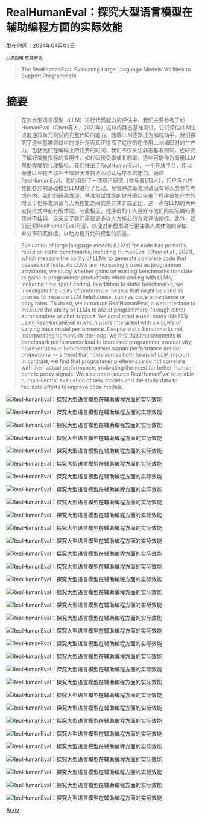 # RealHumanEval：探究大型语言模型在辅助编程方面的实际效能

发布时间：2024年04月03日

`LLM应用` `软件开发`

> The RealHumanEval: Evaluating Large Language Models' Abilities to Support Programmers

# 摘要

> 在对大型语言模型（LLM）进行代码能力的评估中，我们主要参考了如HumanEval（Chen等人，2021年）这样的静态基准测试，它们评估LLM生成能通过单元测试的完整代码的能力。随着LLM逐渐成为编程助手，我们探究了这些基准测试中的提升是否真正提高了程序员在使用LLM编码时的生产力，包括他们在编码上所花费的时间。我们不仅关注静态基准测试，还研究了偏好度量指标的实用性，如代码接受率或复制率，这些可能作为衡量LLM帮助程度的代理指标。我们推出了RealHumanEval，一个在线平台，用以衡量LLM在自动补全或聊天支持方面协助程序员的能力。通过RealHumanEval，我们组织了一项用户研究（参与者213人），用户与六种性能各异的基础模型LLM进行了互动。尽管静态基准测试没有将人类参与考虑在内，我们的研究发现，基准测试性能的提升确实带来了程序员生产力的增长；但基准测试与人为性能之间的差异并非成正比，这一点在LLM的两种支持形式中都有所体现。与此相反，程序员的个人喜好与他们的实际编码表现并不挂钩，这突显了我们需要更多以人为核心的有效评估指标。此外，我们还将RealHumanEval开源，以便对新模型进行更注重人类体验的评估，并分享研究数据，以助力提升代码模型的质量。

> Evaluation of large language models (LLMs) for code has primarily relied on static benchmarks, including HumanEval (Chen et al., 2021), which measure the ability of LLMs to generate complete code that passes unit tests. As LLMs are increasingly used as programmer assistants, we study whether gains on existing benchmarks translate to gains in programmer productivity when coding with LLMs, including time spent coding. In addition to static benchmarks, we investigate the utility of preference metrics that might be used as proxies to measure LLM helpfulness, such as code acceptance or copy rates. To do so, we introduce RealHumanEval, a web interface to measure the ability of LLMs to assist programmers, through either autocomplete or chat support. We conducted a user study (N=213) using RealHumanEval in which users interacted with six LLMs of varying base model performance. Despite static benchmarks not incorporating humans-in-the-loop, we find that improvements in benchmark performance lead to increased programmer productivity; however gaps in benchmark versus human performance are not proportional -- a trend that holds across both forms of LLM support. In contrast, we find that programmer preferences do not correlate with their actual performance, motivating the need for better, human-centric proxy signals. We also open-source RealHumanEval to enable human-centric evaluation of new models and the study data to facilitate efforts to improve code models.

![RealHumanEval：探究大型语言模型在辅助编程方面的实际效能](../../../paper_images/2404.02806/x1.png)

![RealHumanEval：探究大型语言模型在辅助编程方面的实际效能](../../../paper_images/2404.02806/x2.png)

![RealHumanEval：探究大型语言模型在辅助编程方面的实际效能](../../../paper_images/2404.02806/x3.png)

![RealHumanEval：探究大型语言模型在辅助编程方面的实际效能](../../../paper_images/2404.02806/x4.png)

![RealHumanEval：探究大型语言模型在辅助编程方面的实际效能](../../../paper_images/2404.02806/x5.png)

![RealHumanEval：探究大型语言模型在辅助编程方面的实际效能](../../../paper_images/2404.02806/x6.png)

![RealHumanEval：探究大型语言模型在辅助编程方面的实际效能](../../../paper_images/2404.02806/x7.png)

![RealHumanEval：探究大型语言模型在辅助编程方面的实际效能](../../../paper_images/2404.02806/x8.png)

![RealHumanEval：探究大型语言模型在辅助编程方面的实际效能](../../../paper_images/2404.02806/x9.png)

![RealHumanEval：探究大型语言模型在辅助编程方面的实际效能](../../../paper_images/2404.02806/x10.png)

![RealHumanEval：探究大型语言模型在辅助编程方面的实际效能](../../../paper_images/2404.02806/x11.png)

![RealHumanEval：探究大型语言模型在辅助编程方面的实际效能](../../../paper_images/2404.02806/autocomplete.png)

![RealHumanEval：探究大型语言模型在辅助编程方面的实际效能](../../../paper_images/2404.02806/x12.jpg)

![RealHumanEval：探究大型语言模型在辅助编程方面的实际效能](../../../paper_images/2404.02806/x13.jpg)

![RealHumanEval：探究大型语言模型在辅助编程方面的实际效能](../../../paper_images/2404.02806/x14.png)

![RealHumanEval：探究大型语言模型在辅助编程方面的实际效能](../../../paper_images/2404.02806/x15.png)

![RealHumanEval：探究大型语言模型在辅助编程方面的实际效能](../../../paper_images/2404.02806/x16.png)

![RealHumanEval：探究大型语言模型在辅助编程方面的实际效能](../../../paper_images/2404.02806/x17.png)

![RealHumanEval：探究大型语言模型在辅助编程方面的实际效能](../../../paper_images/2404.02806/x18.png)

![RealHumanEval：探究大型语言模型在辅助编程方面的实际效能](../../../paper_images/2404.02806/x19.png)

![RealHumanEval：探究大型语言模型在辅助编程方面的实际效能](../../../paper_images/2404.02806/x20.png)

![RealHumanEval：探究大型语言模型在辅助编程方面的实际效能](../../../paper_images/2404.02806/x21.png)

![RealHumanEval：探究大型语言模型在辅助编程方面的实际效能](../../../paper_images/2404.02806/x22.png)

![RealHumanEval：探究大型语言模型在辅助编程方面的实际效能](../../../paper_images/2404.02806/x23.png)

![RealHumanEval：探究大型语言模型在辅助编程方面的实际效能](../../../paper_images/2404.02806/x24.png)

![RealHumanEval：探究大型语言模型在辅助编程方面的实际效能](../../../paper_images/2404.02806/x25.png)

![RealHumanEval：探究大型语言模型在辅助编程方面的实际效能](../../../paper_images/2404.02806/x26.png)

![RealHumanEval：探究大型语言模型在辅助编程方面的实际效能](../../../paper_images/2404.02806/x27.png)

![RealHumanEval：探究大型语言模型在辅助编程方面的实际效能](../../../paper_images/2404.02806/x28.png)

![RealHumanEval：探究大型语言模型在辅助编程方面的实际效能](../../../paper_images/2404.02806/x29.png)

![RealHumanEval：探究大型语言模型在辅助编程方面的实际效能](../../../paper_images/2404.02806/x30.png)

![RealHumanEval：探究大型语言模型在辅助编程方面的实际效能](../../../paper_images/2404.02806/x31.png)

[Arxiv](https://arxiv.org/abs/2404.02806)